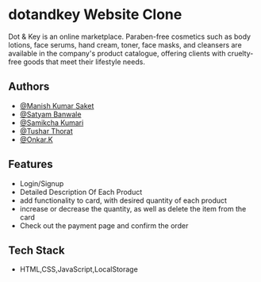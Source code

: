 
# dotandkey Website Clone

Dot & Key is an online marketplace. Paraben-free cosmetics such as body lotions, face serums, hand cream, toner, face masks, and cleansers are available in the company's product catalogue, offering clients with cruelty-free goods that meet their lifestyle needs.

## Authors

- [@Manish Kumar Saket](https://github.com/Manish958994)
- [@Satyam Banwale](https://github.com/Satyam1013)
- [@Samikcha Kumari](https://github.com/samikchakumari0606)
- [@Tushar Thorat](https://github.com/ttushar2622)
- [@Onkar.K](https://github.com/OnkarK0273)



## Features

- Login/Signup
- Detailed Description Of Each Product
- add functionality to card, with desired quantity of each product
- increase or decrease the quantity, as well as delete the item from the card
- Check out the payment page and confirm the order




## Tech Stack

- HTML,CSS,JavaScript,LocalStorage



